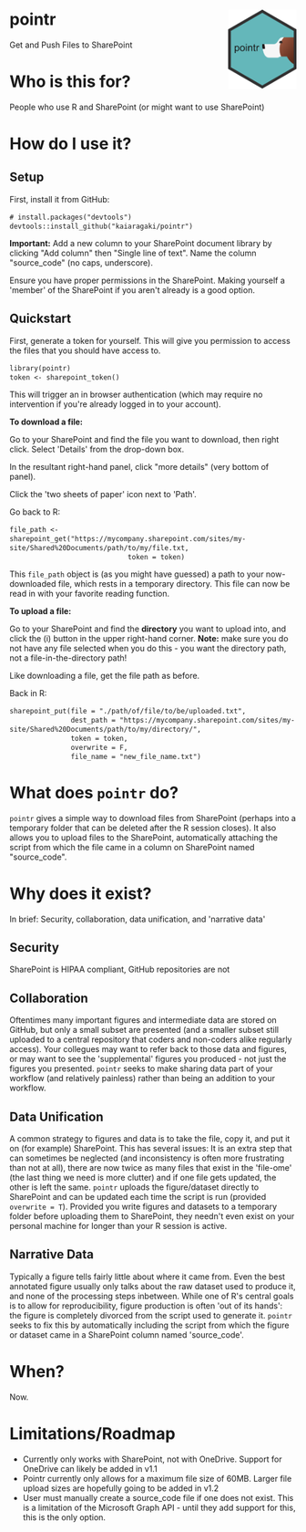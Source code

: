 # pointr <img src='man/figures/logo.png' align="right" height="139" />
Get and Push Files to SharePoint

# Who is this for?
People who use R and SharePoint (or might want to use SharePoint)

# How do I use it?

## Setup

First, install it from GitHub:

```
# install.packages("devtools")
devtools::install_github("kaiaragaki/pointr")
```

**Important:** Add a new column to your SharePoint document library by clicking "Add column" then "Single line of text". Name the column "source_code" (no caps, underscore).

Ensure you have proper permissions in the SharePoint. Making yourself a 'member' of the SharePoint if you aren't already is a good option.

## Quickstart

First, generate a token for yourself. This will give you permission to access the files that you should have access to.

```
library(pointr)
token <- sharepoint_token()
```
This will trigger an in browser authentication (which may require no intervention if you're already logged in to your account).


**To download a file:**

Go to your SharePoint and find the file you want to download, then right click. Select 'Details' from the drop-down box.

In the resultant right-hand panel, click "more details" (very bottom of panel).

Click the 'two sheets of paper' icon next to 'Path'.

Go back to R:

```
file_path <- sharepoint_get("https://mycompany.sharepoint.com/sites/my-site/Shared%20Documents/path/to/my/file.txt, 
                             token = token)
```

This `file_path` object is (as you might have guessed) a path to your now-downloaded file, which rests in a temporary directory. This file can now be read in with your favorite reading function.

**To upload a file:**

Go to your SharePoint and find the **directory** you want to upload into, and click the (i) button in the upper right-hand corner. **Note:** make sure you do not have any file selected when you do this - you want the directory path, not a file-in-the-directory path!

Like downloading a file, get the file path as before.

Back in R:

```
sharepoint_put(file = "./path/of/file/to/be/uploaded.txt", 
               dest_path = "https://mycompany.sharepoint.com/sites/my-site/Shared%20Documents/path/to/my/directory/",
               token = token,
               overwrite = F,
               file_name = "new_file_name.txt")
```

# What does `pointr` do?
`pointr` gives a simple way to download files from SharePoint (perhaps into a temporary folder that can be deleted after the R session closes). It also allows you to upload files to the SharePoint, automatically attaching the script from which the file came in a column on SharePoint named "source_code". 

# Why does it exist?
In brief: Security, collaboration, data unification, and 'narrative data'

## Security
SharePoint is HIPAA compliant, GitHub repositories are not

## Collaboration
Oftentimes many important figures and intermediate data are stored on GitHub, but only a small subset are presented (and a smaller subset still uploaded to a central repository that coders and non-coders alike regularly access). Your collegues may want to refer back to those data and figures, or may want to see the 'supplemental' figures you produced - not just the figures you presented. `pointr` seeks to make sharing data part of your workflow (and relatively painless) rather than being an addition to your workflow.

## Data Unification
A common strategy to figures and data is to take the file, copy it, and put it on (for example) SharePoint. This has several issues: It is an extra step that can sometimes be neglected (and inconsistency is often more frustrating than not at all), there are now twice as many files that exist in the 'file-ome' (the last thing we need is more clutter) and if one file gets updated, the other is left the same. `pointr` uploads the figure/dataset directly to SharePoint and can be updated each time the script is run (provided `overwrite = T`). Provided you write figures and datasets to a temporary folder before uploading them to SharePoint, they needn't even exist on your personal machine for longer than your R session is active.

## Narrative Data
Typically a figure tells fairly little about where it came from. Even the best annotated figure usually only talks about the raw dataset used to produce it, and none of the processing steps inbetween. While one of R's central goals is to allow for reproducibility, figure production is often 'out of its hands': the figure is completely divorced from the script used to generate it. `pointr` seeks to fix this by automatically including the script from which the figure or dataset came in a SharePoint column named 'source_code'.

# When?
Now.

# Limitations/Roadmap
* Currently only works with SharePoint, not with OneDrive. Support for OneDrive can likely be added in v1.1
* Pointr currently only allows for a maximum file size of 60MB. Larger file upload sizes are hopefully going to be added in v1.2
* User must manually create a source_code file if one does not exist. This is a limitation of the Microsoft Graph API - until they add support for this, this is the only option.
